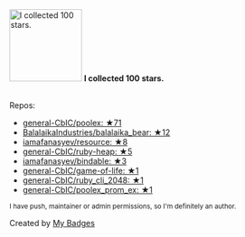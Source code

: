 <img src="https://my-badges.github.io/my-badges/stars-100.png" alt="I collected 100 stars." title="I collected 100 stars." width="128">
<strong>I collected 100 stars.</strong>
<br><br>

Repos:

* <a href="https://github.com/general-CbIC/poolex">general-CbIC/poolex: ★71</a>
* <a href="https://github.com/BalalaikaIndustries/balalaika_bear">BalalaikaIndustries/balalaika_bear: ★12</a>
* <a href="https://github.com/iamafanasyev/resource">iamafanasyev/resource: ★8</a>
* <a href="https://github.com/general-CbIC/ruby-heap">general-CbIC/ruby-heap: ★5</a>
* <a href="https://github.com/iamafanasyev/bindable">iamafanasyev/bindable: ★3</a>
* <a href="https://github.com/general-CbIC/game-of-life">general-CbIC/game-of-life: ★1</a>
* <a href="https://github.com/general-CbIC/ruby_cli_2048">general-CbIC/ruby_cli_2048: ★1</a>
* <a href="https://github.com/general-CbIC/poolex_prom_ex">general-CbIC/poolex_prom_ex: ★1</a>

<sup>I have push, maintainer or admin permissions, so I'm definitely an author.<sup>



Created by <a href="https://github.com/my-badges/my-badges">My Badges</a>